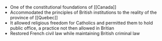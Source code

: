 - One of the constitutional foundations of [[Canada]]
- Accommodated the principles of British institutions to the reality of the province of [[Quebec]]
- It allowed religious freedom for Catholics and permitted them to hold public office, a practice not then allowed in Britian
- Restored French civil law while maintaining British criminal law